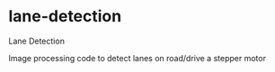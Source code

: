 # lane-detection
Lane Detection

Image processing code to detect lanes on road/drive a stepper motor
